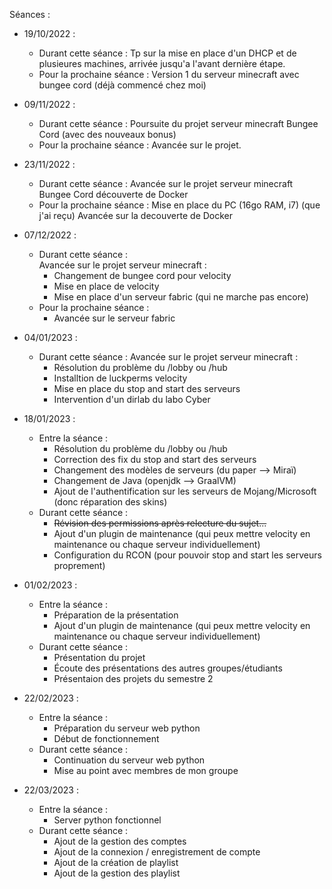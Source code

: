 Séances :
- 19/10/2022 :
   * Durant cette séance :
   Tp sur la mise en place d'un DHCP et de plusieures machines, arrivée jusqu'a l'avant dernière étape.
   * Pour la prochaine séance :
   Version 1 du serveur minecraft avec bungee cord (déjà commencé chez moi)
   
- 09/11/2022 :
   * Durant cette séance :
   Poursuite du projet serveur minecraft Bungee Cord (avec des nouveaux bonus)
   * Pour la prochaine séance :
   Avancée sur le projet.

- 23/11/2022 :
   * Durant cette séance :
   Avancée sur le projet serveur minecraft Bungee Cord découverte de Docker
   * Pour la prochaine séance :
   Mise en place du PC (16go RAM, i7) (que j'ai reçu)
   Avancée sur la decouverte de Docker

- 07/12/2022 :
   * Durant cette séance :  
   Avancée sur le projet serveur minecraft :
      - Changement de bungee cord pour velocity
      - Mise en place de velocity
      - Mise en place d'un serveur fabric (qui ne marche pas encore)
   * Pour la prochaine séance :
      - Avancée sur le serveur fabric

- 04/01/2023 :
   * Durant cette séance :
   Avancée sur le projet serveur minecraft :
      - Résolution du problème du /lobby ou /hub
      - Installtion de luckperms velocity
      - Mise en place du stop and start des serveurs
      - Intervention d'un dirlab du labo Cyber

- 18/01/2023 :
   * Entre la séance :
      - Résolution du problème du /lobby ou /hub
      - Correction des fix du stop and start des serveurs
      - Changement des modèles de serveurs (du paper --> Miraï)
      - Changement de Java (openjdk --> GraalVM)
      - Ajout de l'authentification sur les serveurs de Mojang/Microsoft (donc réparation des skins)
   * Durant cette séance :
      - ~~Révision des permissions après relecture du sujet...~~
      - Ajout d'un plugin de maintenance (qui peux mettre velocity en maintenance ou chaque serveur individuellement)
      - Configuration du RCON (pour pouvoir stop and start les serveurs proprement)
      
- 01/02/2023 :
   * Entre la séance :
      - Préparation de la présentation
      - Ajout d'un plugin de maintenance (qui peux mettre velocity en maintenance ou chaque serveur individuellement)
   * Durant cette séance :
      - Présentation du projet
      - Écoute des présentations des autres groupes/étudiants
      - Présentaion des projets du semestre 2

- 22/02/2023 :
   * Entre la séance :
      - Préparation du serveur web python
      - Début de fonctionnement
   * Durant cette séance :
      - Continuation du serveur web python
      - Mise au point avec membres de mon groupe

- 22/03/2023 :
   * Entre la séance :
      - Server python fonctionnel
   * Durant cette séance :
      - Ajout de la gestion des comptes
      - Ajout de la connexion / enregistrement de compte
      - Ajout de la création de playlist
      - Ajout de la gestion des playlist

